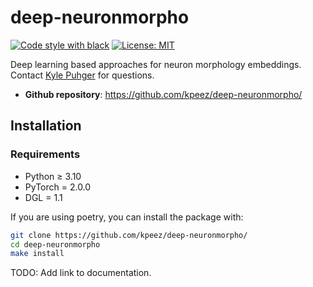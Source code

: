 # deep-neuronmorpho

[![Code style with black](https://img.shields.io/badge/code%20style-black-000000.svg)](https://github.com/psf/black)
[![License: MIT](https://img.shields.io/badge/License-MIT-yellow.svg)](https://github.com/kpeez/deep-neuronmorpho/blob/main/LICENSE)

Deep learning based approaches for neuron morphology embeddings. Contact [Kyle Puhger](https://github.com/kpeez) for questions.

- **Github repository**: <https://github.com/kpeez/deep-neuronmorpho/>

## Installation

### Requirements

- Python ≥ 3.10
- PyTorch = 2.0.0
- DGL = 1.1

If you are using poetry, you can install the package with:

```bash
git clone https://github.com/kpeez/deep-neuronmorpho/
cd deep-neuronmorpho
make install
```

TODO: Add link to documentation.
